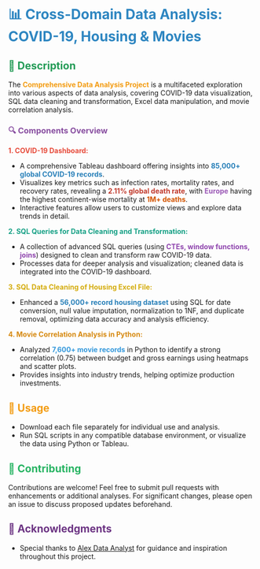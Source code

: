 # <span style="color:#2E86C1;">📊 Cross-Domain Data Analysis: COVID-19, Housing & Movies</span>

## <span style="color:#239B56;">📝 Description</span>

The **<span style="color:#F39C12;">Comprehensive Data Analysis Project</span>** is a multifaceted exploration into various aspects of data analysis, covering COVID-19 data visualization, SQL data cleaning and transformation, Excel data manipulation, and movie correlation analysis.

### <span style="color:#884EA0;">🔍 Components Overview</span>

**<span style="color:#E74C3C;">1. COVID-19 Dashboard:</span>**
- A comprehensive Tableau dashboard offering insights into **<span style="color:#2980B9;">85,000+ global COVID-19 records</span>**.
- Visualizes key metrics such as infection rates, mortality rates, and recovery rates, revealing a **<span style="color:#C0392B;">2.11% global death rate</span>**, with **<span style="color:#9B59B6;">Europe</span>** having the highest continent-wise mortality at **<span style="color:#D35400;">1M+ deaths</span>**.
- Interactive features allow users to customize views and explore data trends in detail.

**<span style="color:#16A085;">2. SQL Queries for Data Cleaning and Transformation:</span>**
- A collection of advanced SQL queries (using **<span style="color:#8E44AD;">CTEs, window functions, joins</span>**) designed to clean and transform raw COVID-19 data.
- Processes data for deeper analysis and visualization; cleaned data is integrated into the COVID-19 dashboard.

**<span style="color:#D4AC0D;">3. SQL Data Cleaning of Housing Excel File:</span>**
- Enhanced a **<span style="color:#2980B9;">56,000+ record housing dataset</span>** using SQL for date conversion, null value imputation, normalization to 1NF, and duplicate removal, optimizing data accuracy and analysis efficiency.

**<span style="color:#D68910;">4. Movie Correlation Analysis in Python:</span>**
- Analyzed **<span style="color:#3498DB;">7,600+ movie records</span>** in Python to identify a strong correlation (0.75) between budget and gross earnings using heatmaps and scatter plots.
- Provides insights into industry trends, helping optimize production investments.

## <span style="color:#F39C12;">🚀 Usage</span>

- Download each file separately for individual use and analysis.
- Run SQL scripts in any compatible database environment, or visualize the data using Python or Tableau.

## <span style="color:#28B463;">🤝 Contributing</span>

Contributions are welcome! Feel free to submit pull requests with enhancements or additional analyses. For significant changes, please open an issue to discuss proposed updates beforehand.

## <span style="color:#6C3483;">🙏 Acknowledgments</span>

- Special thanks to [Alex Data Analyst](https://www.youtube.com/channel/UCJgqdF5KRBQBq6t2SBov3Aw) for guidance and inspiration throughout this project.
